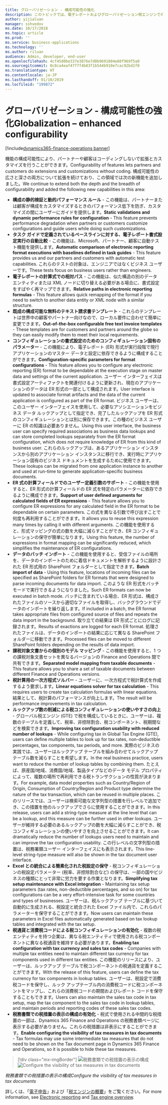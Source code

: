 ```yaml
---
title: グローバリゼーション - 構成可能性の強化
description: このトピックでは、電子レポートおよびグローバリゼーション税エンジンでの強化された構成可能性について説明します。
author: yijialuan
manager: sshvedov
ms.date: 10/17/2018
ms.topic: article
ms.prod: ''
ms.service: business-applications
ms.technology: ''
ms.author: riluan
audience: Admin, developer, end-user
ms.openlocfilehash: 4cf45d0be337e3876e7d0b9691804e60f969f5a0
ms.sourcegitcommit: 0c8ca4eaf47f7f4b83f1b544b910e7cac92bd1f0
ms.translationtype: HT
ms.contentlocale: ja-JP
ms.lasthandoff: 01/10/2019
ms.locfileid: "199872"
---
```

# <a name="globalization--enhanced-configurability"></a><span data-ttu-id="48550-103">グローバリゼーション - 構成可能性の強化</span><span class="sxs-lookup"><span data-stu-id="48550-103">Globalization – enhanced configurability</span></span>

[!include[dynamics365-finance-operations banner](../includes/dynamics365-finance-operations.md)]

<span data-ttu-id="48550-104">機能の構成可能性により、パートナーや顧客はコーディングしないで拡張とカスタマイズを行うことができます。</span><span class="sxs-lookup"><span data-stu-id="48550-104">Configurability of features lets partners and customers do extensions and customizations without coding.</span></span> <span data-ttu-id="48550-105">構成可能性の広さと深さの両方について拡張を続けており、この領域では次の新機能を追加しました。</span><span class="sxs-lookup"><span data-stu-id="48550-105">We continue to extend both the depth and the breadth of configurability and added the following new capabilities in this area:</span></span>

- <span data-ttu-id="48550-106">**構成の静的検証と動的パフォーマンス ルール** - この機能は、パートナーまたは顧客が構成をカスタマイズするときのパフォーマンス低下を防ぎ、カスタマイズの間にユーザーにガイドを提供します。</span><span class="sxs-lookup"><span data-stu-id="48550-106">**Static validations and dynamic performance rules for configuration** - This feature prevents performance degradation when partners or customers customize configurations and guide users while doing such customizations.</span></span>
- <span data-ttu-id="48550-107">**タスク ガイドで定義されているベースラインに対する、電子レポート書式設定実行の自動比較** - この機能は、Microsoft、パートナー、顧客に自動テスト機能を提供します。</span><span class="sxs-lookup"><span data-stu-id="48550-107">**Automatic comparison of electronic reporting format executions with baselines defined in task guides** - This feature provides us and our partners and customers with automatic test capabilities.</span></span> <span data-ttu-id="48550-108">これらのテストの対象は、エンジニアではなくビジネス ユーザーです。</span><span class="sxs-lookup"><span data-stu-id="48550-108">These tests focus on business users rather than engineers.</span></span>
- <span data-ttu-id="48550-109">**電子レポートの計算式での相対パス** - この機能は、似た構造の別のデータ エンティティまたは XML ノードに切り替える必要がある場合に、書式設定をすばやく再マップできます。</span><span class="sxs-lookup"><span data-stu-id="48550-109">**Relative paths in electronic reporting formulas** - This feature allows quick remapping of the format if you need to switch to another data entity or XML node with a similar structure.</span></span>
- <span data-ttu-id="48550-110">**既成の構成可能な無料のテキスト請求書テンプレート** - これらのテンプレートは世界中の顧客やパートナー向けなので、ローカル要件に合わせて簡単に変更できます。</span><span class="sxs-lookup"><span data-stu-id="48550-110">**Out-of-the-box configurable free text invoice templates** - These templates are for customers and partners around the globe so they can easily modify them to meet their local requirements.</span></span>
- <span data-ttu-id="48550-111">**コンフィギュレーションの書式設定のためのコンフィギュレーション固有のパラメーター** - この機能により、電子レポート (ER) 形式が実行段階で現行アプリケーションのマスター データと設定に依存できるように構成することができます。</span><span class="sxs-lookup"><span data-stu-id="48550-111">**Configuration-specific parameters for format configurations** - This feature allows you to configure any electronic reporting (ER) format to be dependable at the execution stage on master data and settings of the current application.</span></span> <span data-ttu-id="48550-112">ユーザー インターフェイスは書式設定アーティファクトを関連付けるように更新され、現在のアプリケーションのデータは ER 形式の一部として構成されます。</span><span class="sxs-lookup"><span data-stu-id="48550-112">User interface is updated to associate format artifacts and the data of the current application is configured as part of the ER format.</span></span> <span data-ttu-id="48550-113">ビジネス ユーザーは、このユーザー インターフェイスを使用して、必要なアソシエーションをビジネス データ ルックアップとして指定でき、完了したルックアップを ER 形式のコンフィギュレーションとは別に保存できます。この種のビジネス ユーザーに ER の知識は必要ありません。</span><span class="sxs-lookup"><span data-stu-id="48550-113">Using this user interface, the business user can specify required associations as business data lookups and can store completed lookups separately from the ER format configuration, which does not require knowledge of ER from this kind of business user.</span></span> <span data-ttu-id="48550-114">これらのルックアップは、あるアプリケーション インスタンスから別のアプリケーション インスタンスに移行でき、実行時にアプリケーション固有のビジネス ドキュメントを生成するために使用できます。</span><span class="sxs-lookup"><span data-stu-id="48550-114">These lookups can be migrated from one application instance to another and used at run-time to generate application-specific business documents.</span></span>
- <span data-ttu-id="48550-115">**ER 式の計算フィールドでのユーザー定義引数のサポート** - この機能を使用すると、ER 形式の計算フィールドの ER 式を特定のパラメーターに依存できるように構成できます。</span><span class="sxs-lookup"><span data-stu-id="48550-115">**Support of user defined arguments for calculated fields of ER expressions** - This feature allows you to configure ER expressions for any calculated field in the ER format to be dependable on certain parameters.</span></span> <span data-ttu-id="48550-116">この式を異なる引数で呼び出すことで何度も再利用することができます。</span><span class="sxs-lookup"><span data-stu-id="48550-116">It allows you to reuse this expression many times by calling it with different arguments.</span></span> <span data-ttu-id="48550-117">この機能を使用すると、形式マッピングの式の数を大幅に減らすことができ、ER コンフィギュレーションの保守が簡単になります。</span><span class="sxs-lookup"><span data-stu-id="48550-117">Using this feature, the number of expressions in format mapping can be significantly reduced, which simplifies the maintenance of ER configurations.</span></span>
- <span data-ttu-id="48550-118">**データのバッチ インポート** - この機能を使用すると、受信ファイルの場所を、データのインポートのために着信ドキュメントを解析するように設計された ER 形式用の SharePoint フォルダーとして指定できます。</span><span class="sxs-lookup"><span data-stu-id="48550-118">**Batch import of data** - Using this feature, locations of incoming files can be specified as SharePoint folders for ER formats that were designed to parse incoming documents for data import.</span></span> <span data-ttu-id="48550-119">このような ER 形式をバッチ モードで実行できるようになりました。</span><span class="sxs-lookup"><span data-stu-id="48550-119">Such ER formats can now be executed in batch mode.</span></span> <span data-ttu-id="48550-120">バッチに含まれている場合、ER 形式は、構成されたファイルのソースから適切なファイルを取得し、バックグラウンドでデータのインポートを繰り返します。</span><span class="sxs-lookup"><span data-stu-id="48550-120">If included in a batch, the ER format takes appropriate files from configured source of files and repeats the data import in the background.</span></span> <span data-ttu-id="48550-121">取り立ての結果は ER 形式ごとにログに記録されます。</span><span class="sxs-lookup"><span data-stu-id="48550-121">Results of exactions are logged for each ER format.</span></span> <span data-ttu-id="48550-122">処理されたファイルは、データのインポートの結果に応じて異なる SharePoint フォルダーに移動できます。</span><span class="sxs-lookup"><span data-stu-id="48550-122">Processed files can be moved to different SharePoint folders depending on the results of data import.</span></span>
- <span data-ttu-id="48550-123">**課税対象文書からの個別のモデル マッピング** - この機能を使用すると、1 つの課税対象文書セットを異なるバージョンの Finance and Operations 間で共有できます。</span><span class="sxs-lookup"><span data-stu-id="48550-123">**Separated model mapping from taxable documents** - This feature allows you to share a set of taxable documents between different Finance and Operations versions.</span></span>
- <span data-ttu-id="48550-124">**税計算用の一次方程式ソルバー** - ユーザーに、一次方程式で税計算式を作成するよう要求します。</span><span class="sxs-lookup"><span data-stu-id="48550-124">**Linear equations solver for tax calculation** - This requires users to create tax calculation formulas with linear equations.</span></span> <span data-ttu-id="48550-125">結果として、税計算のパフォーマンスが向上します。</span><span class="sxs-lookup"><span data-stu-id="48550-125">The result will be performance improvements in tax calculation.</span></span>
- <span data-ttu-id="48550-126">**ルックアップ数の削減による税コンフィギュレーションの使いやすさの向上** - グローバル税エンジン (GTE) で税を構成しているときに、ユーザーは、複数のテーブルを定義して、税率、非控除割合、税コンポーネント、税期間などを検索できます。</span><span class="sxs-lookup"><span data-stu-id="48550-126">**Improving tax configuration usability with reduced number of lookups** - While configuring tax in Global Tax Engine (GTE), users can define multiple tables to look up for tax rates, non-deductible percentages, tax components, tax periods, and more.</span></span> <span data-ttu-id="48550-127">実際のビジネスの実践では、ユーザーはルックアップ テーブルを組み合わせてルックアップ テーブル数を減らすことを希望します。</span><span class="sxs-lookup"><span data-stu-id="48550-127">In the real business practice, users want to reduce the number of lookup tables by combining them.</span></span> <span data-ttu-id="48550-128">たとえば、原産国/地域、消費国/地域、製品タイプなどのデータ モデル プロパティによって、複数の場所で再利用できる税トランザクションの性質が決まります。</span><span class="sxs-lookup"><span data-stu-id="48550-128">For example, data model properties such as Country/Region of Origin, Consumption of Country/Region and Product type determine the nature of the tax transaction, which can be reused in multiple places.</span></span> <span data-ttu-id="48550-129">このリリースでは、ユーザーは検索可能な文字列型の措置を行レベルで追加でき、この措置を他のルックアップでさらに使用することができます。</span><span class="sxs-lookup"><span data-stu-id="48550-129">In this release, users can add a string-type measure at the line level that can be a lookup, and this measure can be further used in other lookups.</span></span> <span data-ttu-id="48550-130">ユーザーが維持する必要のあるルックアップの数を大幅に減らすことができ、税コンフィギュレーションの使いやすさを向上させることができます。</span><span class="sxs-lookup"><span data-stu-id="48550-130">It can dramatically reduce the number of lookups users need to maintain and can improve the tax configuration usability.</span></span> <span data-ttu-id="48550-131">この行レベルの文字列型の措置は、税務署類ユーザー インターフェイスにも表示されます。</span><span class="sxs-lookup"><span data-stu-id="48550-131">This line-level string-type measure will also be shown in the tax document user interface.</span></span>
- <span data-ttu-id="48550-132">**Excel との統合による簡素化された税設定の保守** - 税コンフィギュレーションの税設定パラメーター (税率、非控除割合など) の保守は、一部の国やビジネスの種類にとって非常に労力を要する作業となります。</span><span class="sxs-lookup"><span data-stu-id="48550-132">**Simplifying tax setup maintenance with Excel integration** - Maintaining tax setup parameters (tax rates, non-deductible percentages, and so on) for tax configurations can be a very effort-intensive task for some countries and types of businesses.</span></span> <span data-ttu-id="48550-133">ユーザーは、税ルックアップ テーブルに基づいて自動的に生成される、税設定と統合された Excel ファイル内で、これらのパラメーターを保守することができます。</span><span class="sxs-lookup"><span data-stu-id="48550-133">Now users can maintain these parameters in Excel files automatically generated based on tax lookup tables and integrated with the tax setup.</span></span>
- <span data-ttu-id="48550-134">**税通貨と消費税コードによる税コンフィギュレーションの有効化** - 複数の税エンティティを持つ企業は、異なる税エンティティで使用される税コンポーネントに異なる税通貨を維持する必要があります。</span><span class="sxs-lookup"><span data-stu-id="48550-134">**Enabling tax configuration with tax currency and sales tax codes** - Companies with multiple tax entities need to maintain different tax currency for tax components used in different tax entities.</span></span> <span data-ttu-id="48550-135">この機能のリリースにより、ユーザーは、ルックアップ テーブルで税コンポーネントの税通貨を定義することができます。</span><span class="sxs-lookup"><span data-stu-id="48550-135">With the release of this feature, users can define the tax currency for tax components in lookup tables.</span></span> <span data-ttu-id="48550-136">ユーザーは、税設定で消費税コードを保守し、ルック アップテーブル内の消費税コードに税コンポーネントをマップし、これらの消費税コードの期間およびレポート コードを保守することもできます。</span><span class="sxs-lookup"><span data-stu-id="48550-136">Users can also maintain the sales tax code in tax setup, map the tax component to the sales tax code in lookup tables, and maintain periods and reporting codes of these sales tax codes.</span></span>
- <span data-ttu-id="48550-137">**税務書類での税措置の表示の構成の有効化** - 税式で使用される中間的な税措置の一部は、Dynamics 365 Finance and Operations の税務書類ページに表示する必要がありません。これらの税措置は非表示にすることができます。</span><span class="sxs-lookup"><span data-stu-id="48550-137">**Enable configuring the visibility of tax measures in tax documents** - Tax formulas may use some intermediate tax measures that do not need to be shown on the Tax document page in Dynamics 365 Finance and Operations, so it is possible to hide these tax measures.</span></span>

> [!div class="mx-imgBorder"]
> <span data-ttu-id="48550-138">![税務書類での税措置の表示の構成](../../media/Configure-tax-measure-visibility.png)</span><span class="sxs-lookup"><span data-stu-id="48550-138">![Configure the visibility of tax measures in tax documents](../../media/Configure-tax-measure-visibility.png)</span></span>

<span data-ttu-id="48550-139">*税務書類での税措置の表示の構成*</span><span class="sxs-lookup"><span data-stu-id="48550-139">*Configure the visibility of tax measures in tax documents*</span></span>

<span data-ttu-id="48550-140">詳しくは、「[電子申告](https://docs.microsoft.com/en-us/dynamics365/unified-operations/dev-itpro/analytics/general-electronic-reporting?toc=/fin-and-ops/toc.json)」および「[税エンジンの概要](https://docs.microsoft.com/en-us/dynamics365/unified-operations/financials/general-ledger/tax-engine)」をご覧ください。</span><span class="sxs-lookup"><span data-stu-id="48550-140">For more information, see [Electronic reporting](https://docs.microsoft.com/en-us/dynamics365/unified-operations/dev-itpro/analytics/general-electronic-reporting?toc=/fin-and-ops/toc.json) and [Tax engine overview](https://docs.microsoft.com/en-us/dynamics365/unified-operations/financials/general-ledger/tax-engine).</span></span>
